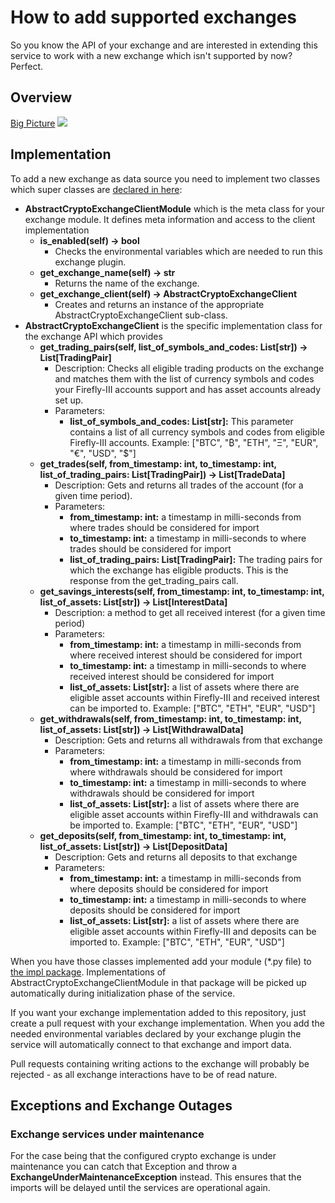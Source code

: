# How to add supported exchanges

So you know the API of your exchange and are interested in extending this service to work with a new exchange which isn't supported by now?
Perfect.

## Overview

[Big Picture](../../../plantuml/overview.svg)
<img src="../../plantuml/overview.svg">

## Implementation

To add a new exchange as data source you need to implement two classes which super classes are [declared in here](exchange_interface.py):
- **AbstractCryptoExchangeClientModule** which is the meta class for your exchange module. It defines meta information and access to the client implementation
  - **is_enabled(self) -> bool**
    - Checks the environmental variables which are needed to run this exchange plugin.
  - **get_exchange_name(self) -> str**
    - Returns the name of the exchange.
  - **get_exchange_client(self) -> AbstractCryptoExchangeClient**
    - Creates and returns an instance of the appropriate AbstractCryptoExchangeClient sub-class.
- **AbstractCryptoExchangeClient** is the specific implementation class for the exchange API which provides
  - **get_trading_pairs(self, list_of_symbols_and_codes: List[str]) -> List[TradingPair]**
    - Description: Checks all eligible trading products on the exchange and matches them with the list of currency symbols and codes your Firefly-III accounts support and has asset accounts already set up.
    - Parameters:
      - **list_of_symbols_and_codes: List[str]:** This parameter contains a list of all currency symbols and codes from eligible Firefly-III accounts. Example: ["BTC", "₿", "ETH", "Ξ", "EUR", "€", "USD", "$"]
  - **get_trades(self, from_timestamp: int, to_timestamp: int, list_of_trading_pairs: List[TradingPair]) -> List[TradeData]**
    - Description: Gets and returns all trades of the account (for a given time period).
    - Parameters:
      - **from_timestamp: int:** a timestamp in milli-seconds from where trades should be considered for import
      - **to_timestamp: int:** a timestamp in milli-seconds to where trades should be considered for import
      - **list_of_trading_pairs: List[TradingPair]:** The trading pairs for which the exchange has eligible products. This is the response from the get_trading_pairs call.
  - **get_savings_interests(self, from_timestamp: int, to_timestamp: int, list_of_assets: List[str]) -> List[InterestData]**
    - Description: a method to get all received interest (for a given time period)
    - Parameters:
      - **from_timestamp: int:** a timestamp in milli-seconds from where received interest should be considered for import
      - **to_timestamp: int:** a timestamp in milli-seconds to where received interest should be considered for import
      - **list_of_assets: List[str]:** a list of assets where there are eligible asset accounts within Firefly-III and received interest can be imported to. Example: ["BTC", "ETH", "EUR", "USD"]
  - **get_withdrawals(self, from_timestamp: int, to_timestamp: int, list_of_assets: List[str]) -> List[WithdrawalData]**
    - Description: Gets and returns all withdrawals from that exchange
    - Parameters:
      - **from_timestamp: int:** a timestamp in milli-seconds from where withdrawals should be considered for import
      - **to_timestamp: int:** a timestamp in milli-seconds to where withdrawals should be considered for import
      - **list_of_assets: List[str]:** a list of assets where there are eligible asset accounts within Firefly-III and withdrawals can be imported to. Example: ["BTC", "ETH", "EUR", "USD"]
  - **get_deposits(self, from_timestamp: int, to_timestamp: int, list_of_assets: List[str]) -> List[DepositData]**
    - Description: Gets and returns all deposits to that exchange
    - Parameters:
      - **from_timestamp: int:** a timestamp in milli-seconds from where deposits should be considered for import
      - **to_timestamp: int:** a timestamp in milli-seconds to where deposits should be considered for import
      - **list_of_assets: List[str]:** a list of assets where there are eligible asset accounts within Firefly-III and deposits can be imported to. Example: ["BTC", "ETH", "EUR", "USD"]

When you have those classes implemented add your module (*.py file) to [the impl package](impls). Implementations of AbstractCryptoExchangeClientModule in that package will be picked up automatically during initialization phase of the service.

If you want your exchange implementation added to this repository, just create a pull request with your exchange implementation. When you add the needed environmental variables declared by your exchange plugin the service will automatically connect to that exchange and import data.

Pull requests containing writing actions to the exchange will probably be rejected - as all exchange interactions have to be of read nature.

## Exceptions and Exchange Outages

### Exchange services under maintenance

For the case being that the configured crypto exchange is under maintenance you can catch that Exception and throw a **ExchangeUnderMaintenanceException** instead. This ensures that the imports will be delayed until the services are operational again.